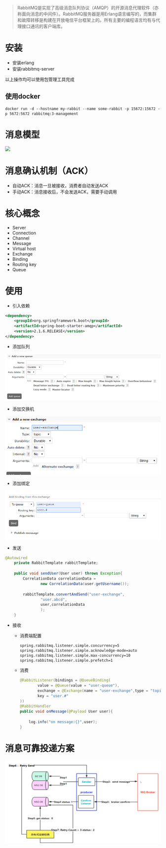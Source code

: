 > RabbitMQ是实现了高级消息队列协议（AMQP）的开源消息代理软件（亦称面向消息的中间件）。RabbitMQ服务器是用Erlang语言编写的，而集群和故障转移是构建在开放电信平台框架上的。所有主要的编程语言均有与代理接口通讯的客户端库。

# 安装

- 安装erlang
- 安装rabbitmq-server

以上操作均可以使用包管理工具完成

## 使用docker

```shell
docker run -d --hostname my-rabbit --name some-rabbit -p 15672:15672 -p 5672:5672 rabbitmq:3-management
```

# 消息模型

![](https://gitee.com/caffebabee/leyou/raw/master/day15-rabbitmq%E5%8F%8A%E6%95%B0%E6%8D%AE%E5%90%8C%E6%AD%A5/assets/1527068544487.png)

# 消息确认机制（ACK）

- 自动ACK：消息一旦被接收，消费者自动发送ACK
- 手动ACK：消息接收后，不会发送ACK，需要手动调用

# 核心概念

- Server
- Connection
- Channel
- Message
- Virtual host
- Exchange
- Binding
- Routing key
- Queue

# 使用

- 引入依赖

```xml
<dependency>
    <groupId>org.springframework.boot</groupId>
    <artifactId>spring-boot-starter-amqp</artifactId>
    <version>2.1.6.RELEASE</version>
</dependency>
```

- 添加队列

![批注 2019-07-21 105204](/assets/批注%202019-07-21%20105204.png)

- 添加交换机

![批注 2019-07-21 105304](/assets/批注%202019-07-21%20105304.png)

- 添加绑定

![批注 2019-07-21 105352](/assets/批注%202019-07-21%20105352.png)

- 发送

```java
@Autowired
    private RabbitTemplate rabbitTemplate;

    public void sendUser(User user) throws Exception{
        CorrelationData correlationData =
                new CorrelationData(user.getUsername());

        rabbitTemplate.convertAndSend("user-exchange",
                "user.abcd",
                user,correlationData
                );
    }
```

- 接收

  - 消费端配置

    ```properties
    spring.rabbitmq.listener.simple.concurrency=5
    spring.rabbitmq.listener.simple.acknowledge-mode=auto
    spring.rabbitmq.listener.simple.max-concurrency=10
    spring.rabbitmq.listener.simple.prefetch=1
    ```

  - 消费

    ```java
    @RabbitListener(bindings = @QueueBinding(
            value = @Queue(value = "user-queue"),
            exchange = @Exchange(name = "user-exchange",type = "topic"),
            key = "user.#"
    ))
    @RabbitHandler
    public void onMessage(@Payload User user){

        log.info("on message:{}",user);
    }
    ```

# 消息可靠投递方案

![批注 2019-07-21 113405](/assets/批注%202019-07-21%20113405.png)
